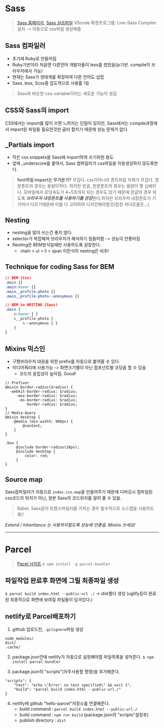 # Sass
>[Sass 홈페이지](http://sass-lang.com/), [Sass 실습파일](http://github.com/underbleu/hello-sass)
>VScode 확장프로그램: Live-Sass Compiler 설치 -> 자동으로 css파일 생성해줌

## Sass 컴파일러
* 초기에 Ruby로 만들어짐
* Ruby기반이라 처음엔 다른언어 개발자들이 less를 썼었음(js기반. compile이 브라우저에서 가능)
* 현재는 Sass가 생태계를 확장하여 다른 언어도 섭렵
* Sass, less, Scss중 압도적으로 사용률 1등

>Sass와 비슷한 css-variable이라는 새로운 기능이 생김

## CSS와 Sass의 import
CSS에서는 import를 많이 쓰면 느려지는 단점이 있지만, Sass에서는 compile과정에서 import된 파일을 필요한것만 골라 합치기 때문에 성능 문제가 없다.

## _Partials import
* 작은 css snippets을 Sass에 import하여 쓰기위한 용도
* 앞에 _underscore를 붙여서, Sass 컴파일러가 css파일을 자동생성하지 않도록한다.

> **font파일 import는 무거운가?**
무겁다. css가아니라 폰트파일 자체가 무겁다.
영문폰트의 경우는 용량이작다. 하지만 한글, 한문폰트의 경우는 용량이 몇 십배이다.
모바일에서 로딩속도가 4~5초까지 되는 경우도 있기 때문에 한글의 경우 되도록 ***브라우저 내장폰트를 사용하기를 권장***한다.하지만 브라우저 내장폰트가 기기마다 다르기때문에 이를 다 고려하여 디자인해야할것(엄청 까다로울듯...)

## Nesting
* nesting을 많이 쓰는건 좋지 않다.
* selector가 복잡해져 브라우저가 해석하기 힘들어함 -> 성능이 안좋아짐
* Nesting은 BEM방식일때만 사용하도록 권장한다.
    * .main > ul > li > span 이런식의 nesting은 비추!

## Technique for coding Sass for BEM
```css
// BEM (Css)
.main {}
.main:hover {}
.main__profile-photo {}
.main__profile-photo--anonymous {}

// BEM in NESTING (Sass)
.main {
    &:hover { }
    &__profile-photo {
        &--anonymous { }
    }
}
```

## Mixins 믹스인
* 구형브라우저 대응을 위한 prefix를 자동으로 붙여줄 수 있다.
* 미디어쿼리에 사용가능 -> 화면크기별이 아닌 컴포넌트별 코딩을 할 수 있음
    * 코드의 응집성이 높아짐. Good!
```less
// Prefixer
@mixin border-radius($radius) {
  -webkit-border-radius: $radius;
     -moz-border-radius: $radius;
      -ms-border-radius: $radius;
          border-radius: $radius;
}
// Media-Query
@mixin desktop {
    @media (min-width: 900px) {
        @content;
    }
}

.box {
     @include border-radius(10px);
     @include desktop {
         color: red;
     }
}
```

## Source map
Sass컴파일러가 자동으로 `index.css.map`을 만들어주기 때문에 디버깅시 컴파일된 css코드의 위치가 아닌, 원본 Sass의 코드위치를 알려 줄 수 있음.
> Babel, Sass같이 트랜스파일러를 거치는 경우 필수적으로 소스맵을 사용하도록!!

*Extend / Inheritance 는 사용하지말도록 성능에 안좋음. Mixins 쓰세요!*

---
# Parcel
>[Pacel 사이트](https://ko.parceljs.org/)
`$ npm install -g parcel-bundler`

## 파일작업 완료후 화면에 그릴 최종파일 생성
`$ parcel build index.html --public-url ./`
-> dist폴더 생성 (uglify등이 완료된 최종적으로 화면에 보여질 파일들이 담겨있다.)

## netlify로 Parcel배포하기
1. github 업로드전, `.gitignore`파일 생성
```
node_modules/
dist/
.cache/
```

2. package.json안에 netlify가 자동으로 설정해야할 파일목록을 넣어준다.
`$ npm install parcel-bundler`

3. package.json의 "scripts"(자주사용할 명령)을 추가해준다.
```
"scripts": {
    "test": "echo \"Error: no test specified\" && exit 1",
    "build": "parcel build index.html --public-url./"
}
```
4. netlify에 github "hello-parcel"저장소를 연결해준다.
    * build command : `parcel build index.html --public-url./`
    * build command : `npm run build` (package.json의 "scripts"설정후)
    * publish directory : `dist`






